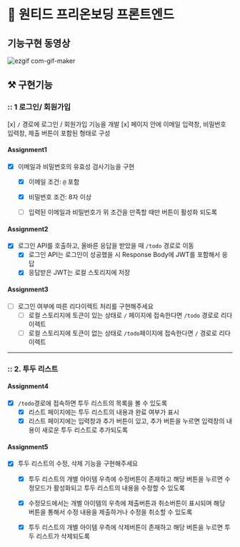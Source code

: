 # 📌 원티드 프리온보딩 프론트엔드

## 기능구현 동영상
![ezgif com-gif-maker](https://user-images.githubusercontent.com/92668655/196719858-29db0054-8035-4275-bb9a-631e856f7ea9.gif)



## ⚒ 구현기능

### :: 1 로그인/ 회원가입
[x] `/` 경로에 로그인 / 회원가입 기능을 개발
  [x] 페이지 안에 이메일 입력창, 비밀번호 입력창, 제출 버튼이 포함된 형태로 구성

#### Assignment1

- [x] 이메일과 비밀번호의 유효성 검사기능을 구현
  - [x] 이메일 조건: `@` 포함
  - [x] 비밀번호 조건: 8자 이상
  - [ ] 입력된 이메일과 비밀번호가 위 조건을 만족할 때만 버튼이 활성화 되도록
  

#### Assignment2

- [x] 로그인 API를 호출하고, 올바른 응답을 받았을 때 `/todo` 경로로 이동
  - [x] 로그인 API는 로그인이 성공했을 시 Response Body에 JWT를 포함해서 응답
  - [x] 응답받은 JWT는 로컬 스토리지에 저장

#### Assignment3

- [ ] 로그인 여부에 따른 리다이렉트 처리를 구현해주세요
  - [ ] 로컬 스토리지에 토큰이 있는 상태로 `/` 페이지에 접속한다면 `/todo` 경로로 리다이렉트
  - [ ] 로컬 스토리지에 토큰이 없는 상태로 `/todo`페이지에 접속한다면 `/` 경로로 리다이렉트
---

### :: 2. 투두 리스트

#### Assignment4

- [x] `/todo`경로에 접속하면 투두 리스트의 목록을 볼 수 있도록
  - [x] 리스트 페이지에는 투두 리스트의 내용과 완료 여부가 표시
  - [x] 리스트 페이지에는 입력창과 추가 버튼이 있고, 추가 버튼을 누르면 입력창의 내용이 새로운 투두 리스트로 추가되도록

#### Assignment5

- [x] 투두 리스트의 수정, 삭제 기능을 구현해주세요
  - [x] 투두 리스트의 개별 아이템 우측에 수정버튼이 존재하고 해당 버튼을 누르면 수정모드가 활성화되고 투두 리스트의 내용을 수정할 수 있도록
  - [x] 수정모드에서는 개별 아이템의 우측에 제출버튼과 취소버튼이 표시되며 해당 버튼을 통해서 수정 내용을 제출하거나 수정을 취소할 수 있도록
  - [x] 투두 리스트의 개별 아이템 우측에 삭제버튼이 존재하고 해당 버튼을 누르면 투두 리스트가 삭제되도록

